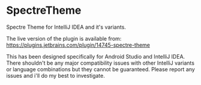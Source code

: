 # SpectreTheme
Spectre Theme for IntelliJ IDEA and it's variants.

The live version of the plugin is available from: https://plugins.jetbrains.com/plugin/14745-spectre-theme

This has been designed specifically for Android Studio and IntelliJ IDEA. There shouldn't be any major compatibility issues with other IntelliJ variants or language combinations but they cannot be guaranteed. Please report any issues and i'll do my best to investigate.
